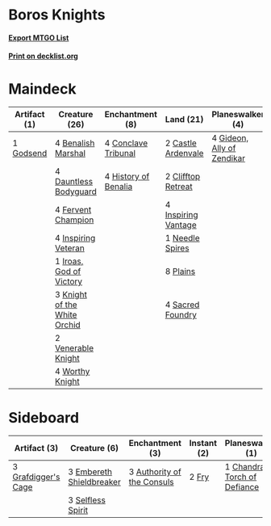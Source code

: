 # Boros Knights

#### [Export MTGO List](../collection/Boros%20Knights/Boros%20Knights.txt)
#### [Print on decklist.org](http://decklist.org/?deckmain=4%09Benalish%20Marshal%0A2%09Castle%20Ardenvale%0A2%09Clifftop%20Retreat%0A4%09Conclave%20Tribunal%0A4%09Dauntless%20Bodyguard%0A4%09Fervent%20Champion%0A4%09Gideon,%20Ally%20of%20Zendikar%0A1%09Godsend%0A4%09History%20of%20Benalia%0A4%09Inspiring%20Vantage%0A4%09Inspiring%20Veteran%0A1%09Iroas,%20God%20of%20Victory%0A3%09Knight%20of%20the%20White%20Orchid%0A1%09Needle%20Spires%0A8%09Plains%0A4%09Sacred%20Foundry%0A2%09Venerable%20Knight%0A4%09Worthy%20Knight&deckside=3%09Authority%20of%20the%20Consuls%0A1%09Chandra,%20Torch%20of%20Defiance%0A3%09Embereth%20Shieldbreaker%0A2%09Fry%0A3%09Grafdigger's%20Cage%0A3%09Selfless%20Spirit)
# Maindeck

|                                    Artifact (1)                                    |                                             Creature (26)                                             |                                        Enchantment (8)                                        |                                          Land (21)                                           |                                          Planeswalker (4)                                           |
|------------------------------------------------------------------------------------|-------------------------------------------------------------------------------------------------------|-----------------------------------------------------------------------------------------------|----------------------------------------------------------------------------------------------|-----------------------------------------------------------------------------------------------------|
|1 [Godsend](http://gatherer.wizards.com/Pages/Card/Details.aspx?multiverseid=380426)|4 [Benalish Marshal](http://gatherer.wizards.com/Pages/Card/Details.aspx?multiverseid=442894)          |4 [Conclave Tribunal](http://gatherer.wizards.com/Pages/Card/Details.aspx?multiverseid=452756) |2 [Castle Ardenvale](http://gatherer.wizards.com/Pages/Card/Details.aspx?multiverseid=473200) |4 [Gideon, Ally of Zendikar](http://gatherer.wizards.com/Pages/Card/Details.aspx?multiverseid=401897)|
|                                                                                    |4 [Dauntless Bodyguard](http://gatherer.wizards.com/Pages/Card/Details.aspx?multiverseid=442902)       |4 [History of Benalia](http://gatherer.wizards.com/Pages/Card/Details.aspx?multiverseid=442909)|2 [Clifftop Retreat](http://gatherer.wizards.com/Pages/Card/Details.aspx?multiverseid=443127) |                                                                                                     |
|                                                                                    |4 [Fervent Champion](http://gatherer.wizards.com/Pages/Card/Details.aspx?multiverseid=473086)          |                                                                                               |4 [Inspiring Vantage](http://gatherer.wizards.com/Pages/Card/Details.aspx?multiverseid=417819)|                                                                                                     |
|                                                                                    |4 [Inspiring Veteran](http://gatherer.wizards.com/Pages/Card/Details.aspx?multiverseid=473156)         |                                                                                               |1 [Needle Spires](http://gatherer.wizards.com/Pages/Card/Details.aspx?multiverseid=407685)    |                                                                                                     |
|                                                                                    |1 [Iroas, God of Victory](http://gatherer.wizards.com/Pages/Card/Details.aspx?multiverseid=420822)     |                                                                                               |8 [Plains](http://gatherer.wizards.com/Pages/Card/Details.aspx?multiverseid=439856)           |                                                                                                     |
|                                                                                    |3 [Knight of the White Orchid](http://gatherer.wizards.com/Pages/Card/Details.aspx?multiverseid=178094)|                                                                                               |4 [Sacred Foundry](http://gatherer.wizards.com/Pages/Card/Details.aspx?multiverseid=405106)   |                                                                                                     |
|                                                                                    |2 [Venerable Knight](http://gatherer.wizards.com/Pages/Card/Details.aspx?multiverseid=472997)          |                                                                                               |                                                                                              |                                                                                                     |
|                                                                                    |4 [Worthy Knight](http://gatherer.wizards.com/Pages/Card/Details.aspx?multiverseid=472998)             |                                                                                               |                                                                                              |                                                                                                     |


# Sideboard

|                                         Artifact (3)                                         |                                           Creature (6)                                            |                                           Enchantment (3)                                           |                                  Instant (2)                                   |                                           Planeswalker (1)                                            |
|----------------------------------------------------------------------------------------------|---------------------------------------------------------------------------------------------------|-----------------------------------------------------------------------------------------------------|--------------------------------------------------------------------------------|-------------------------------------------------------------------------------------------------------|
|3 [Grafdigger's Cage](http://gatherer.wizards.com/Pages/Card/Details.aspx?multiverseid=278452)|3 [Embereth Shieldbreaker](http://gatherer.wizards.com/Pages/Card/Details.aspx?multiverseid=473084)|3 [Authority of the Consuls](http://gatherer.wizards.com/Pages/Card/Details.aspx?multiverseid=417578)|2 [Fry](http://gatherer.wizards.com/Pages/Card/Details.aspx?multiverseid=466894)|1 [Chandra, Torch of Defiance](http://gatherer.wizards.com/Pages/Card/Details.aspx?multiverseid=417683)|
|                                                                                              |3 [Selfless Spirit](http://gatherer.wizards.com/Pages/Card/Details.aspx?multiverseid=414332)       |                                                                                                     |                                                                                |                                                                                                       |

